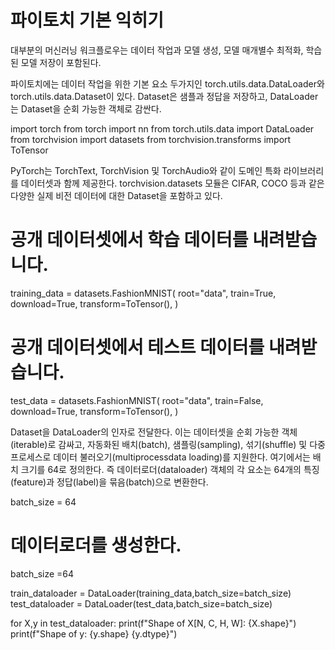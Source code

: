 # 파이토치 기본 익히기
대부분의 머신러닝 워크플로우는 데이터 작업과 모델 생성, 모델 매개별수 최적화, 학습된 모델 저장이 포함된다.

파이토치에는 데이터 작업을 위한 기본 요소 두가지인 torch.utils.data.DataLoader와 torch.utils.data.Dataset이 있다.
Dataset은 샘플과 정답을 저장하고, DataLoader는 Dataset을 순회 가능한 객체로 감싼다.

import torch
from torch import nn
from torch.utils.data import DataLoader
from torchvision import datasets
from torchvision.transforms import ToTensor

PyTorch는 TorchText, TorchVision 및 TorchAudio와 같이 도메인 특화 라이브러리를 데이터셋과 함께 제공한다.
torchvision.datasets 모듈은 CIFAR, COCO 등과 같은 다양한 실제 비전 데이터에 대한 Dataset을 포함하고 있다.

# 공개 데이터셋에서 학습 데이터를 내려받습니다.
training_data = datasets.FashionMNIST(
    root="data",
    train=True,
    download=True,
    transform=ToTensor(),
)

# 공개 데이터셋에서 테스트 데이터를 내려받습니다.
test_data = datasets.FashionMNIST(
    root="data",
    train=False,
    download=True,
    transform=ToTensor(),
)

Dataset을 DataLoader의 인자로 전달한다. 이는 데이터셋을 순회 가능한 객체(iterable)로 감싸고, 자동화된 배치(batch), 샘플링(sampling), 섞기(shuffle) 및 다중 프로세스로 데이터 불러오기(multiprocessdata loading)를 지원한다.
여기에서는 배치 크기를 64로 정의한다. 즉 데이터로더(dataloader) 객체의  각 요소는 64개의 특징(feature)과 정답(label)을 묶음(batch)으로 변환한다.

batch_size = 64

# 데이터로더를 생성한다.

batch_size =64

train_dataloader = DataLoader(training_data,batch_size=batch_size)
test_dataloader = DataLoader(test_data,batch_size=batch_size)

for X,y in test_dataloader:
    print(f"Shape of X[N, C, H, W]: {X.shape}")
    print(f"Shape of y: {y.shape} {y.dtype}")
